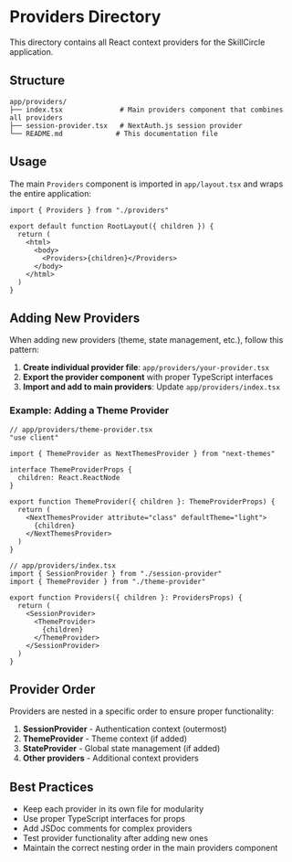# Providers Directory

This directory contains all React context providers for the SkillCircle application.

## Structure

```
app/providers/
├── index.tsx              # Main providers component that combines all providers
├── session-provider.tsx   # NextAuth.js session provider
└── README.md             # This documentation file
```

## Usage

The main `Providers` component is imported in `app/layout.tsx` and wraps the entire application:

```tsx
import { Providers } from "./providers"

export default function RootLayout({ children }) {
  return (
    <html>
      <body>
        <Providers>{children}</Providers>
      </body>
    </html>
  )
}
```

## Adding New Providers

When adding new providers (theme, state management, etc.), follow this pattern:

1. **Create individual provider file**: `app/providers/your-provider.tsx`
2. **Export the provider component** with proper TypeScript interfaces
3. **Import and add to main providers**: Update `app/providers/index.tsx`

### Example: Adding a Theme Provider

```tsx
// app/providers/theme-provider.tsx
"use client"

import { ThemeProvider as NextThemesProvider } from "next-themes"

interface ThemeProviderProps {
  children: React.ReactNode
}

export function ThemeProvider({ children }: ThemeProviderProps) {
  return (
    <NextThemesProvider attribute="class" defaultTheme="light">
      {children}
    </NextThemesProvider>
  )
}
```

```tsx
// app/providers/index.tsx
import { SessionProvider } from "./session-provider"
import { ThemeProvider } from "./theme-provider"

export function Providers({ children }: ProvidersProps) {
  return (
    <SessionProvider>
      <ThemeProvider>
        {children}
      </ThemeProvider>
    </SessionProvider>
  )
}
```

## Provider Order

Providers are nested in a specific order to ensure proper functionality:

1. **SessionProvider** - Authentication context (outermost)
2. **ThemeProvider** - Theme context (if added)
3. **StateProvider** - Global state management (if added)
4. **Other providers** - Additional context providers

## Best Practices

- Keep each provider in its own file for modularity
- Use proper TypeScript interfaces for props
- Add JSDoc comments for complex providers
- Test provider functionality after adding new ones
- Maintain the correct nesting order in the main providers component
